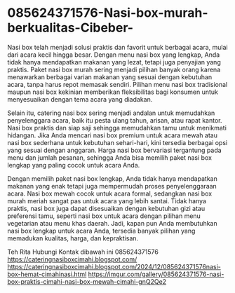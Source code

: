# 085624371576-Nasi-box-murah-berkualitas-Cibeber-
Nasi box telah menjadi solusi praktis dan favorit untuk berbagai acara, mulai dari acara kecil hingga besar. Dengan menu nasi box yang lengkap, Anda tidak hanya mendapatkan makanan yang lezat, tetapi juga penyajian yang praktis. Paket nasi box murah sering menjadi pilihan banyak orang karena menawarkan berbagai varian makanan yang sesuai dengan kebutuhan acara, tanpa harus repot memasak sendiri. Pilihan menu nasi box tradisional maupun nasi box kekinian memberikan fleksibilitas bagi konsumen untuk menyesuaikan dengan tema acara yang diadakan.  

Selain itu, catering nasi box sering menjadi andalan untuk memudahkan penyelenggara acara, baik itu pesta ulang tahun, arisan, atau rapat kantor. Nasi box praktis dan siap saji sehingga memudahkan tamu untuk menikmati hidangan. Jika Anda mencari nasi box premium untuk acara mewah atau nasi box sederhana untuk kebutuhan sehari-hari, kini tersedia berbagai opsi yang sesuai dengan anggaran. Harga nasi box bervariasi tergantung pada menu dan jumlah pesanan, sehingga Anda bisa memilih paket nasi box lengkap yang paling cocok untuk acara Anda.  

Dengan memilih paket nasi box lengkap, Anda tidak hanya mendapatkan makanan yang enak tetapi juga mempermudah proses penyelenggaraan acara. Nasi box mewah cocok untuk acara formal, sedangkan nasi box murah meriah sangat pas untuk acara yang lebih santai. Tidak hanya praktis, nasi box juga dapat disesuaikan dengan kebutuhan gizi atau preferensi tamu, seperti nasi box untuk acara dengan pilihan menu vegetarian atau menu khas daerah. Jadi, kapan pun Anda membutuhkan nasi box lengkap untuk acara Anda, tersedia banyak pilihan yang memadukan kualitas, harga, dan kepraktisan.  

Teh Rita
Hubungi Kontak dibawah ini
085624371576
https://cateringnasiboxcimahi.blogspot.com/
https://cateringnasiboxcimahi.blogspot.com/2024/12/085624371576nasi-box-hemat-cimahinasi.html
https://imgur.com/gallery/085624371576-nasi-box-praktis-cimahi-nasi-box-mewah-cimahi-gnQ2Qe2
